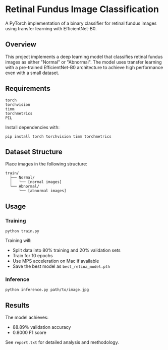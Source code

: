 # Retinal Fundus Image Classification

A PyTorch implementation of a binary classifier for retinal fundus images using transfer learning with EfficientNet-B0.

## Overview

This project implements a deep learning model that classifies retinal fundus images as either "Normal" or "Abnormal". The model uses transfer learning with a pre-trained EfficientNet-B0 architecture to achieve high performance even with a small dataset.

## Requirements

```
torch
torchvision
timm
torchmetrics
PIL
```

Install dependencies with:
```
pip install torch torchvision timm torchmetrics
```

## Dataset Structure

Place images in the following structure:
```
train/
  ├── Normal/
  │   └── [normal images]
  └── Abnormal/
      └── [abnormal images]
```

## Usage

### Training

```
python train.py
```

Training will:
- Split data into 80% training and 20% validation sets
- Train for 10 epochs
- Use MPS acceleration on Mac if available
- Save the best model as `best_retina_model.pth`

### Inference

```
python inference.py path/to/image.jpg
```

## Results

The model achieves:
- 88.89% validation accuracy
- 0.8000 F1 score

See `report.txt` for detailed analysis and methodology. 